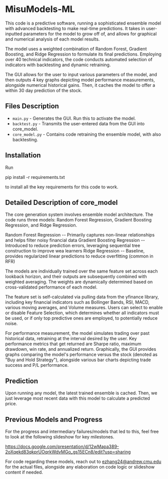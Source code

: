 # MisuModels-ML

This code is a predictive software, running a sophisticated ensemble model 
with advanced backtesting to make real-time predictions. It takes in user-inputted
parameters for the model to grow off of, and allows for graphical and numerical analysis
of each model results.

The model uses a weighted combination of Random Forest, Gradient Boosting, and Ridge Regression
to formulate its final predictions. Employing over 40 technical indicators, the code conducts
automated selection of indicators with backtesting and dynamic retraining.

The GUI allows for the user to input various parameters of the model, and then outputs 4 key graphs
depicting model performance measurements, alongside numerical historical gains. Then, it
caches the model to offer a within 30 day prediction of the stock.

## Files Description

- `main.py` - Generates the GUI. Run this to activate the model.
- `backtest.py` - Transmits the user-entered data from the GUI into core_model.
- `core_model.py` - Contains code retraining the ensemble model, with also backtesting.

## Installation

Run 

pip install -r requirements.txt

to install all the key requirements for this code to work. 

## Detailed Description of core_model

The core generation system involves ensemble model architecture. The code runs three models: Random Forest Regression, Gradient Boosting Regression, and Ridge Regression.

Random Forest Regression -- Primarily captures non-linear relationships and helps filter noisy financial data
Gradient Boosting Regression -- Introduced to reduce prediction errors, leveraging sequential tree construction to improve wea learners
Ridge Regression -- Baseline, provides regularized linear predictions to reduce overfitting (common in RFR)

The models are individually trained over the same feature set across each lookback horizon, and their outputs are subsequently combined with weighted averaging. The weights are dynamically determined based on cross-validated performance of each model.

The feature set is self-calculated via pulling data from the yfinance library, including key financial indicators such as Bollinger Bands,
RSI, MACD, various moving averages, and Volume measures. Users can select to enable or disable Feature Selection, which determines
whether all indicators must be used, or if only top predictive ones are employed, to potentially reduce noise.

For performance measurement, the model simulates trading over past historical data, retraining at the interval desired by the user. 
Key performance metrics that get returned are Sharpe ratio, maximum drawdown, win rate, and annualized return. Graphically, the GUI
provides graphs comparing the model's performance versus the stock (denoted as "Buy and Hold Strategy"), alongside various bar charts
depicting trade success and P/L performance.

## Prediction

Upon running any model, the latest trained ensemble is cached. Then, we just leverage most recent data with this model to calculate 
a predicted price. 

## Previous Models and Progress

For the progress and intermediary failures/models that led to this, feel free to look at the following slideshow for key milestones.

https://docs.google.com/presentation/d/12wMapa389-2oXqekd83qkprUOqrkWdvMGo_gs15ECn8/edit?usp=sharing

For code regarding these models, reach out to ezhang24@andrew.cmu.edu for the actual files, alongside any elaboration on code logic or
slideshow content if needed. 


